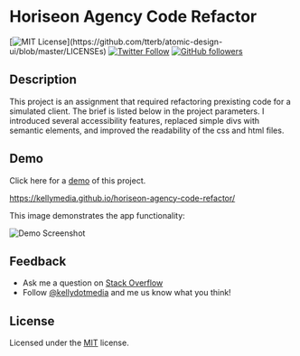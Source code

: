 # Horiseon Agency Code Refactor

[![MIT License](https://img.shields.io/apm/l/atomic-design-ui.svg?)](https://github.com/tterb/atomic-design-ui/blob/master/LICENSEs) [![Twitter Follow](https://img.shields.io/twitter/follow/kellydotmedia?style=social)](https://twitter.com/kellydotmedia) [![GitHub followers](https://img.shields.io/github/followers/kellymedia.svg?style=social&label=Follow)](https://github.com/kellymedia)

## Description
This project is an assignment that required refactoring prexisting code for a simulated client. The brief is listed below in the project parameters. I introduced several accessibility features, replaced simple divs with semantic elements, and improved the readability of the css and html files. 

## Demo

Click here for a [demo](https://github.com/kellymedia/horiseon-agency-code-refactor) of this project.

https://kellymedia.github.io/horiseon-agency-code-refactor/

This image demonstrates the app functionality:

![Demo Screenshot](./assets/images/horiseon-agency-code-refactor.png "application demo screenshot")

## Feedback
* Ask me a question on [Stack Overflow](https://stackoverflow.com/users/13296428/kellydotmedia)
* Follow [@kellydotmedia](https://twitter.com/kellydotmedia) and me us know what you think!

## License
Licensed under the [MIT](LICENSE.txt) license.